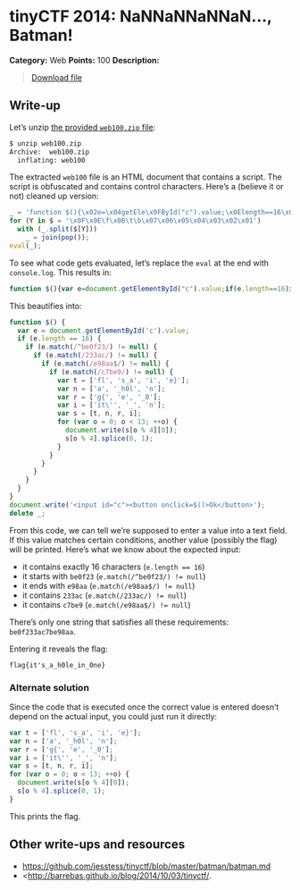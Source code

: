 # tinyCTF 2014: NaNNaNNaNNaN…, Batman!

**Category:** Web
**Points:** 100
**Description:**

> [Download file](web100.zip)

## Write-up

Let’s unzip [the provided `web100.zip` file](web100.zip):

```bash
$ unzip web100.zip
Archive:  web100.zip
  inflating: web100
```

The extracted `web100` file is an HTML document that contains a script. The script is obfuscated and contains control characters. Here’s a (believe it or not) cleaned up version:

```js
_ = 'function $(){\x02e=\x04getEle\x0FById("c").value;\x0Elength==16\x05^be0f23\x01233ac\x01e98aa$\x01c7be9\x07){\x02t\bfl\x03s_a\x03i\x03e}\x06n\ba\x03_h0l\x03n\x06r\bg{\x03e\x03_0\x06i\bit\'\x03_\x03n\x06s=[t,n,r,i];for(\x02o=0;o<13;++o){\t\x0B[0]);\x0B.splice(0,1)}}}\t\'<input id="c"><\f onclick=$()>Ok</\f>\');delete _\x01\x07\x05\x02var \x03","\x04docu\x0F.\x05)\x0Ematch(/\x06"];\x02\x07/)!=null\b=["\t\x04write(\x0Bs[o%4]\fbutton\x0Eif(e.\x0Fment';
for (Y in $ = '\x0F\x0E\f\x0B\t\b\x07\x06\x05\x04\x03\x02\x01')
  with (_.split($[Y]))
    _ = join(pop());
eval(_);
```

To see what code gets evaluated, let’s replace the `eval` at the end with `console.log`. This results in:

```js
function $(){var e=document.getElementById("c").value;if(e.length==16)if(e.match(/^be0f23/)!=null)if(e.match(/233ac/)!=null)if(e.match(/e98aa$/)!=null)if(e.match(/c7be9/)!=null){var t=["fl","s_a","i","e}"];var n=["a","_h0l","n"];var r=["g{","e","_0"];var i=["it'","_","n"];var s=[t,n,r,i];for(var o=0;o<13;++o){document.write(s[o%4][0]);s[o%4].splice(0,1)}}}document.write('<input id="c"><button onclick=$()>Ok</button>');delete _
```

This beautifies into:

```js
function $() {
  var e = document.getElementById('c').value;
  if (e.length == 16) {
    if (e.match(/^be0f23/) != null) {
      if (e.match(/233ac/) != null) {
        if (e.match(/e98aa$/) != null) {
          if (e.match(/c7be9/) != null) {
            var t = ['fl', 's_a', 'i', 'e}'];
            var n = ['a', '_h0l', 'n'];
            var r = ['g{', 'e', '_0'];
            var i = ['it\'', '_', 'n'];
            var s = [t, n, r, i];
            for (var o = 0; o < 13; ++o) {
              document.write(s[o % 4][0]);
              s[o % 4].splice(0, 1);
            }
          }
        }
      }
    }
  }
}
document.write('<input id="c"><button onclick=$()>Ok</button>');
delete _;
```

From this code, we can tell we’re supposed to enter a value into a text field. If this value matches certain conditions, another value (possibly the flag) will be printed. Here’s what we know about the expected input:

* it contains exactly 16 characters (`e.length == 16`)
* it starts with `be0f23` (`e.match(/^be0f23/) != null`)
* it ends with `e98aa` (`e.match(/e98aa$/) != null`)
* it contains `233ac` (`e.match(/233ac/) != null`)
* it contains `c7be9` (`e.match(/e98aa$/) != null`)

There’s only one string that satisfies all these requirements: `be0f233ac7be98aa`.

Entering it reveals the flag:

```
flag{it's_a_h0le_in_0ne}
```

### Alternate solution

Since the code that is executed once the correct value is entered doesn’t depend on the actual input, you could just run it directly:

```js
var t = ['fl', 's_a', 'i', 'e}'];
var n = ['a', '_h0l', 'n'];
var r = ['g{', 'e', '_0'];
var i = ['it\'', '_', 'n'];
var s = [t, n, r, i];
for (var o = 0; o < 13; ++o) {
  document.write(s[o % 4][0]);
  s[o % 4].splice(0, 1);
}
```

This prints the flag.

## Other write-ups and resources

* <https://github.com/jesstess/tinyctf/blob/master/batman/batman.md>
* <http://barrebas.github.io/blog/2014/10/03/tinyctf/.
